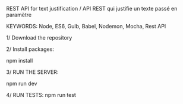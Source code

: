 REST API for text justification / API REST qui justifie un texte passé en paramètre

KEYWORDS: Node, ES6, Gulb, Babel, Nodemon, Mocha, Rest API

1/ Download the repository

2/ Install packages:

npm install

3/ RUN THE SERVER:

npm run dev

4/ RUN TESTS:
npm run test
